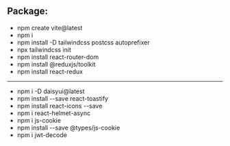 ## Package:

- npm create vite@latest
- npm i
- npm install -D tailwindcss postcss autoprefixer
- npx tailwindcss init
- npm install react-router-dom
- npm install @reduxjs/toolkit
- npm install react-redux

---

- npm i -D daisyui@latest
- npm install --save react-toastify
- npm install react-icons --save
- npm i react-helmet-async
- npm i js-cookie
- npm install --save @types/js-cookie
- npm i jwt-decode
